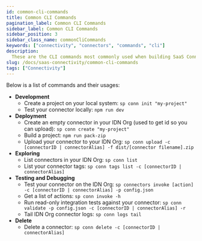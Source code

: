 ```yaml
---
id: common-cli-commands
title: Common CLI Commands
pagination_label: Common CLI Commands
sidebar_label: Common CLI Commands
sidebar_position: 3
sidebar_class_name: commonCliCommands
keywords: ["connectivity", "connectors", "commands", "cli"]
description:
  These are the CLI commands most commonly used when building SaaS Connectors.
slug: /docs/saas-connectivity/common-cli-commands
tags: ["Connectivity"]
---
```


Below is a list of commands and their usages:

- **Development**
  - Create a project on your local system: `sp conn init "my-project"`
  - Test your connector locally: `npm run dev`
- **Deployment**
  - Create an empty connector in your IDN Org (used to get id so you can
    upload): `sp conn create "my-project"`
  - Build a project: `npm run pack-zip`
  - Upload your connector to your IDN Org:
    `sp conn upload -c [connectorID | connectorAlias] -f dist/[connector filename].zip`
- **Exploring**
  - List connectors in your IDN Org: `sp conn list`
  - List your connector tags:
    `sp conn tags list -c [connectorID | connectorAlias]`
- **Testing and Debugging**
  - Test your connector on the IDN Org:
    `sp connectors invoke [action] -c [connectorID | connectorAlias] -p config.json`
  - Get a list of actions: `sp conn invoke -h`
  - Run read-only integration tests against your connector:
    `sp conn validate -p config.json -c [connectorID | connectorAlias] -r`
  - Tail IDN Org connector logs: `sp conn logs tail`
- **Delete**
  - Delete a connector: `sp conn delete -c [connectorID | connectorAlias]`
